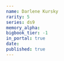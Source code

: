 ```yaml
---
name: Darlene Kursky
rarity: 5
series: ds9
memory_alpha:
bigbook_tier: -1
in_portal: true
date:
published: true
---
```



